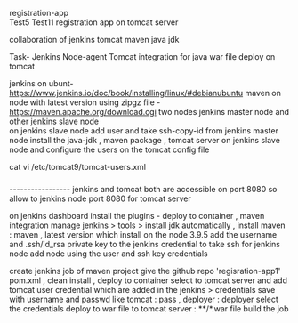 registration-app
<br>
Test5
Test11
registration app on tomcat server 

collaboration of jenkins tomcat maven java jdk 

 Task- Jenkins Node-agent  Tomcat integration for java war file deploy on  tomcat

jenkins on ubunt- https://www.jenkins.io/doc/book/installing/linux/#debianubuntu
maven on node with latest version using zipgz file - https://maven.apache.org/download.cgi
two nodes jenkins master node and other jenkins slave node   
on jenkins slave node add user and take ssh-copy-id from jenkins master node 
install the java-jdk , maven package , tomcat server on jenkins slave node and configure the users on the tomcat config file 

 cat vi  /etc/tomcat9/tomcat-users.xml
<h5>
 <role rolename="admin-gui"/>
 <role rolename="manager-gui"/>
<user username="tomcat" password="pass" roles="manager-script,admin-gui,manager-gui,admin-script" />


 <role rolename="manager-gui"/>
 <role rolename="manager-script"/>
 <role rolename="manager-jmx"/>
 <role rolename="manager-status"/>
 <user username="admin" password="admin" roles="manager-gui, manager-script, manager-jmx, manager-status"/>
 <user username="deployer" password="deployer" roles="manager-script, manager-gui, manager-jmx, manager-status, admin-gui, admin-script, "/>
 <user username="tomcat" password="s3cret" roles="manager-gui"/>

</h5>
-----------------
jenkins and tomcat both are accessible  on port 8080
so allow to jenkins node port 8080  for tomcat server 

on jenkins dashboard install the plugins -  deploy to container , maven integration
manage jenkins > tools >  install jdk automatically ,    install maven : maven , latest version which  install on the node 3.9.5 
add the username and  .ssh/id_rsa private key to the jenkins credential to take ssh  for jenkins node 
add node using the  user and ssh  key credentials 

create  jenkins job of  maven  project  give the github repo 'regisration-app1'  pom.xml , clean install , deploy to container select to tomcat server and add tomcat user credential which are 
added in the jenkins > credentials save with username and passwd like  tomcat : pass  ,  deployer : deployer 
select the credentials 
deploy to war file to tomcat server :  **/*.war file 
build the job 


 
